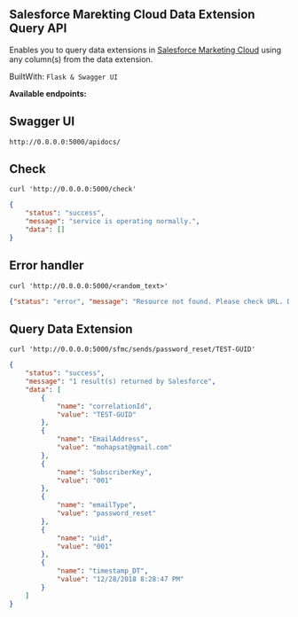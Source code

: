 ## Salesforce Marekting Cloud Data Extension Query API
Enables you to query data extensions in [Salesforce Marketing Cloud](https://www.salesforce.com/products/marketing-cloud/overview/) using any column(s) from the data extension.

BuiltWith:
`
Flask & Swagger UI
`

**Available endpoints:**

## Swagger UI
`http://0.0.0.0:5000/apidocs/`



## Check
`curl 'http://0.0.0.0:5000/check'`

```json
{
    "status": "success",
    "message": "service is operating normally.",
    "data": []
}
```
## Error handler

`curl 'http://0.0.0.0:5000/<random_text>'
`

```json
{"status": "error", "message": "Resource not found. Please check URL. Did you mean "/sfmc/sends/<emailType>/<correlationId> ?", "data": []}
```

## Query Data Extension

`curl 'http://0.0.0.0:5000/sfmc/sends/password_reset/TEST-GUID'`

```json
{
    "status": "success",
    "message": "1 result(s) returned by Salesforce",
    "data": [
        {
            "name": "correlationId",
            "value": "TEST-GUID"
        },
        {
            "name": "EmailAddress",
            "value": "mohapsat@gmail.com"
        },
        {
            "name": "SubscriberKey",
            "value": "001"
        },
        {
            "name": "emailType",
            "value": "password_reset"
        },
        {
            "name": "uid",
            "value": "001"
        },
        {
            "name": "timestamp_DT",
            "value": "12/28/2018 8:28:47 PM"
        }
    ]
}
```